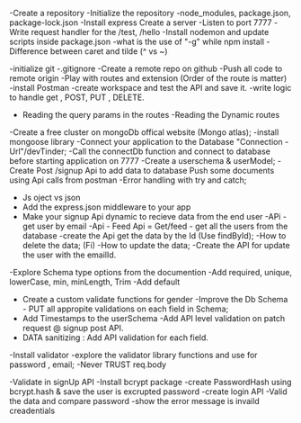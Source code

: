-Create a repository
-Initialize the repository
-node_modules, package.json, package-lock.json
-Install express
Create a server
-Listen to port 7777
-Write request handler for the /test, /hello
-Install nodemon and update scripts inside package.json
-what is the use of "-g" while npm install
-Difference between caret and tilde (^ vs ~)


-initialize git
-.gitignore
-Create a remote repo on github
-Push all code to remote origin
-Play with routes and extension (Order of the route is matter)
-install Postman
-create workspace and test the API and save it.
-write logic to  handle get , POST, PUT , DELETE.
- Reading the query params in the routes
-Reading the Dynamic routes

-Create a free cluster on mongoDb offical website (Mongo atlas);
-install mongoose library 
-Connect your application to the Database "Connection -Url"/devTinder;
-Call the connectDb function and connect to database before starting application on 7777
-Create a userschema & userModel;
-Create Post /signup Api to add data to database
Push some documents using Api calls from postman 
-Error handling with try and catch;

- Js oject vs json 
- Add the express.json middleware to your app
- Make your signup Api dynamic to recieve data from the end user
-APi - get user by email
-Api - Feed Api = Get/feed - get all the users from the database
-create the Api  get the data by the Id (Use findById);
-How to delete the data; (Fi)
-How to update the data;
-Create the API for update the user with the emailId.


-Explore Schema type options from the documention
-Add required, unique, lowerCase, min, minLength, Trim
-Add default
- Create a custom validate functions for gender
-Improve the Db Schema - PUT all appropite validations on each field in Schema;
- Add Timestamps to the userSchema
-Add API level  validation on patch request @ signup post API.
- DATA sanitizing : Add API validation for each field.

-Install validator 
-explore the validator library functions and use for password , email;
-Never TRUST req.body

-Validate in signUp API
-Install bcrypt package
-create PasswordHash using bcrypt.hash & save the user is excrupted password
-create login API 
-Valid the data and compare password
-show the error message is invaild creadentials
